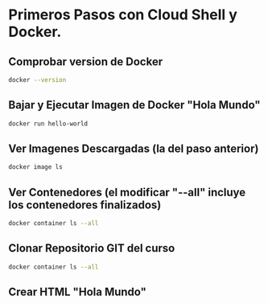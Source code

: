 # Primeros Pasos con Cloud Shell y Docker.

## Comprobar version de Docker

```bash
docker --version
```

## Bajar y Ejecutar Imagen de Docker "Hola Mundo"
```bash
docker run hello-world
```

## Ver Imagenes Descargadas (la del paso anterior)
```bash
docker image ls
```

## Ver Contenedores (el modificar "--all" incluye los contenedores finalizados)
```bash
docker container ls --all
```

## Clonar Repositorio GIT del curso
```bash
docker container ls --all
```


## Crear HTML "Hola Mundo"
<walkthrough-editor-open-file filePath="./index.html"
                              text="Open sample file">
</walkthrough-editor-open-file>
